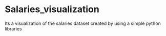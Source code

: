 # Salaries_visualization
Its a visualization of the salaries dataset created by using a simple python libraries 

